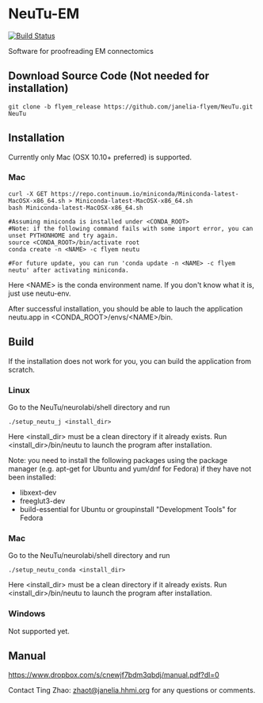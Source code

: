 NeuTu-EM
=====

[![Build Status](https://drone.io/github.com/janelia-flyem/NeuTu/status.png)](https://drone.io/github.com/janelia-flyem/NeuTu/latest)

Software for proofreading EM connectomics

## Download Source Code (Not needed for installation)

    git clone -b flyem_release https://github.com/janelia-flyem/NeuTu.git NeuTu

## Installation

Currently only Mac (OSX 10.10+ preferred) is supported.

### Mac
    curl -X GET https://repo.continuum.io/miniconda/Miniconda-latest-MacOSX-x86_64.sh > Miniconda-latest-MacOSX-x86_64.sh
    bash Miniconda-latest-MacOSX-x86_64.sh
    
    #Assuming miniconda is installed under <CONDA_ROOT>
    #Note: if the following command fails with some import error, you can unset PYTHONHOME and try again.
    source <CONDA_ROOT>/bin/activate root
    conda create -n <NAME> -c flyem neutu
    
    #For future update, you can run 'conda update -n <NAME> -c flyem neutu' after activating miniconda.
  
Here \<NAME\> is the conda environment name. If you don't know what it is, just use neutu-env.

After successful installation, you should be able to lauch the application neutu.app in \<CONDA_ROOT\>/envs/\<NAME\>/bin.

## Build

If the installation does not work for you, you can build the application from scratch.

### Linux

Go to the NeuTu/neurolabi/shell directory and run
 
    ./setup_neutu_j <install_dir>

Here \<install_dir\> must be a clean directory if it already exists. Run \<install_dir\>/bin/neutu to launch the program after installation.

Note: you need to install the following packages using the package manager (e.g. apt-get for Ubuntu and yum/dnf for Fedora) if they have not been installed:
* libxext-dev
* freeglut3-dev
* build-essential for Ubuntu or groupinstall "Development Tools" for Fedora

### Mac

Go to the NeuTu/neurolabi/shell directory and run
 
    ./setup_neutu_conda <install_dir>
    
Here \<install_dir\> must be a clean directory if it already exists. Run \<install_dir\>/bin/neutu to launch the program after installation.
 
### Windows

Not supported yet.

## Manual

https://www.dropbox.com/s/cnewjf7bdm3qbdj/manual.pdf?dl=0

Contact Ting Zhao: zhaot@janelia.hhmi.org for any questions or comments.
